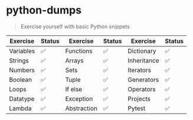 # python-dumps
> Exercise yourself with basic Python snippets

| Exercise       | Status             | Exercise       | Status             | Exercise       | Status             |
| -------------- | ---------          | -------------- | ---------          | -------------- | ---------          |
| Variables      | :white_check_mark: | Functions      | :white_check_mark: | Dictionary     | :white_check_mark: |
| Strings        | :white_check_mark: | Arrays         | :white_check_mark: | Inheritance    | :white_check_mark: |
| Numbers        | :white_check_mark: | Sets           | :white_check_mark: | Iterators      | :white_check_mark: |
| Boolean        | :white_check_mark: | Tuple          | :white_check_mark: | Generators     | :white_check_mark: |
| Loops          | :white_check_mark: | If else        | :white_check_mark: | Operators      | :white_check_mark: |
| Datatype       | :white_check_mark: | Exception      | :white_check_mark: | Projects       | :white_check_mark: |
| Lambda         | :white_check_mark: | Abstraction    | :white_check_mark: | Pytest         | :white_check_mark: |